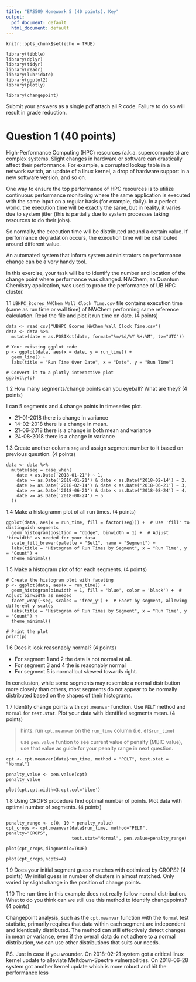 ```yaml
---
title: "EAS509 Homework 5 (40 points). Key"
output:
  pdf_document: default
  html_document: default
---
```


```{r setup, include=FALSE}
knitr::opts_chunk$set(echo = TRUE)

library(tibble)
library(dplyr)
library(tidyr)
library(readr)
library(lubridate)
library(ggplot2)
library(plotly)

library(changepoint)

```

Submit your answers as a single pdf attach all R code. Failure to do so will result in grade reduction.

# Question 1 (40 points)

High-Performance Computing (HPC) resources (a.k.a. supercomputers) are complex systems. 
Slight changes in hardware or software can drastically affect their performance. 
For example, a corrupted lookup table in a network switch, an update of a linux 
kernel, a drop of hardware support in a new software version, and so on. 

One way to ensure the top performance of HPC resources is to utilize continuous 
performance monitoring where the same application is executed with the same input 
on a regular basis (for example, daily). In a perfect world, the execution time 
will be exactly the same, but in reality, it varies due to system jitter 
(this is partially due to system processes taking resources to do their jobs).

So normally, the execution time will be distributed around a certain value. 
If performance degradation occurs, the execution time will be distributed around different value.

An automated system that inform system administrators on performance change can be a very handy tool.

In this exercise, your task will be to identify the number and location of the change point where performance was changed. NWChem, an Quantum Chemistry application, was used to probe the performance of UB HPC cluster.


1.1 `UBHPC_8cores_NWChem_Wall_Clock_Time.csv` file contains execution time (same as run time or wall time) of NWChem performing same reference calculation. Read the file and plot it run time on date. (4 points)


```{r}
data <- read_csv("UBHPC_8cores_NWChem_Wall_Clock_Time.csv")
data <- data %>%
  mutate(date = as.POSIXct(date, format="%m/%d/%Y %H:%M", tz="UTC"))
```


```{r}
# Your existing ggplot code
p <- ggplot(data, aes(x = date, y = run_time)) +
  geom_line() +
  labs(title = "Run Time Over Date", x = "Date", y = "Run Time")

# Convert it to a plotly interactive plot
ggplotly(p)
```
1.2 How many segments/change points can you eyeball? What are they? (4 points)

I can 5 segments and 4 change points in timeseries plot.

* 21-01-2018 there is change in variance
* 14-02-2018 there is a change in mean.
* 21-06-2018 there is a change in both mean and variance
* 24-08-2018 there is a change in variance

1.3 Create another column `seg` and assign segment number to it based on previous question. (4 points)

```{r}
data <- data %>%
  mutate(seg = case_when(
    date < as.Date('2018-01-21') ~ 1,
    date >= as.Date('2018-01-21') & date < as.Date('2018-02-14') ~ 2,
    date >= as.Date('2018-02-14') & date < as.Date('2018-06-21') ~ 3,
    date >= as.Date('2018-06-21') & date < as.Date('2018-08-24') ~ 4,
    date >= as.Date('2018-08-24') ~ 5
  ))
```


1.4 Make a histagramm plot of all run times. (4 points)

```{r}
ggplot(data, aes(x = run_time, fill = factor(seg))) +  # Use 'fill' to distinguish segments
  geom_histogram(position = "dodge", binwidth = 1) +  # Adjust 'binwidth' as needed for your data
  scale_fill_brewer(palette = "Set1", name = "Segment") +
  labs(title = "Histogram of Run Times by Segment", x = "Run Time", y = "Count") +
  theme_minimal()
```

1.5 Make a histogram plot of for each segments. (4 points)
  

```{r}
# Create the histogram plot with faceting
p <- ggplot(data, aes(x = run_time)) +
  geom_histogram(binwidth = 1, fill = 'blue', color = 'black') +  # Adjust binwidth as needed
  facet_wrap(~seg, scales = 'free_y') +  # Facet by segment, allowing different y scales
  labs(title = "Histogram of Run Times by Segment", x = "Run Time", y = "Count") +
  theme_minimal()

# Print the plot
print(p)
```
1.6 Does it look reasonably normal? (4 points)

* For segment 1 and 2 the data is not normal at all.
* For segment 3 and 4 the is reasonably normal
* For segment 5 is normal but skewed towards right.

In conclusion, while some segments may resemble a normal distribution more closely than others, most segments do not appear to be normally distributed based on the shapes of their histograms. 

1.7 Identify change points with `cpt.meanvar` function. Use `PELT` method and `Normal` for `test.stat`. Plot your data with identified segments mean.  (4 points)

> hints:
> run `cpt.meanvar` on the `run_time` column (i.e. `df$run_time`)
>
> use `pen.value` funtion to see current value of penalty (MBIC value),
> use that value as guide for your penalty range in next question.
> 

```{r}
cpt <- cpt.meanvar(data$run_time, method = "PELT", test.stat = "Normal")

penalty_value <- pen.value(cpt)
penalty_value
```

```{r}
plot(cpt,cpt.width=3,cpt.col='blue')
```

1.8 Using CROPS procedure find optimal number of points. Plot data with optimal number of segments. (4 points)

```{r}

penalty_range <- c(0, 10 * penalty_value)
cpt_crops <- cpt.meanvar(data$run_time, method="PELT", penalty="CROPS", 
                         test.stat="Normal", pen.value=penalty_range)
```
```{r}
plot(cpt_crops,diagnostic=TRUE)
```

```{r}
plot(cpt_crops,ncpts=4)

```
1.9 Does your initial segment guess matches with optimized by CROPS? (4 points)
My initial guess in number of clusters in almost matched. Only varied by slight change in the position of change points.

1.10 The run-time in this example does not really follow normal distribution. 
What to do you think can we still use this method to identify changepoints? (4 points)

Changepoint analysis, such as the `cpt.meanvar` function with the `Normal` test statistic, primarily requires that data within each segment are independent and identically distributed. The method can still effectively detect changes in mean or variance, even if the overall data do not adhere to a normal distribution, we can use other distributions that suits our needs.



PS. Just in case if you wounder. On 2018-02-21 system got a critical linux kernel update
to alleviate Meltdown-Spectre vulnerabilities. On 2018-06-28 system got another
kernel update which is more robust and hit the performance less





